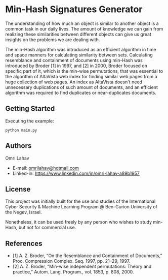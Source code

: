 # Min-Hash Signatures Generator

The understanding of how much an object is similar to another object is a common task in our daily lives. The amount of knowledge we can gain from realizing these similarities between different objects can give us great insights on the problems we are dealing with.

The min-Hash algorithm was introduced as an efficient algorithm in time and space manners for calculating similarity between sets. Calculating resemblance and containment of documents using min-Hash was introduced by Broder [1] in 1997, and [2] in 2000, Broder focused on specific part of it, which is the min-wise permutations, that was essential to the algorithm of AltaVista web index for finding similar web pages from a huge collection of web pages. An index as AltaVista doesn't need unnecessary duplications of such amount of documents, and an efficient algorithm was required to find duplicates or near-duplicates documents.

## Getting Started
Executing the example:

    python main.py

## Authors

Omri Lahav
* E-mail: omrilahav@hotmail.com
* Linked-in: https://www.linkedin.com/in/omri-lahav-a89b1957


## License
This project was initially built for the use and studies of the International Cyber Security & Machine Learning Program @ Ben-Gurion University of the Negev, Israel.

Nonetheless, it can be used freely by any person who wishes to study min-Hash, but not for commercial use.


## References
* [1] A. Z. Broder, “On the Resemblance and Containment of Documents,” Proc. Compression Complex. Seq. 1997, pp. 21–29, 1997.
* [2] A. Z. Broder, “Min-wise independent permutations: Theory and practice,” Autom. Lang. Program., vol. 1853, p. 808, 2000.